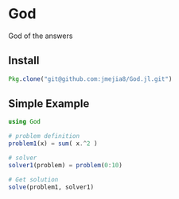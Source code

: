# God

God of the answers

## Install

```julia
Pkg.clone("git@github.com:jmejia8/God.jl.git")
```

## Simple Example
```julia
using God

# problem definition
problem1(x) = sum( x.^2 )

# solver
solver1(problem) = problem(0:10)

# Get solution
solve(problem1, solver1)
```

<!-- [![Build Status](https://travis-ci.org/jmejia8/God.jl.svg?branch=master)](https://travis-ci.org/jmejia8/God.jl) -->

<!-- [![Coverage Status](https://coveralls.io/repos/jmejia8/God.jl/badge.svg?branch=master&service=github)](https://coveralls.io/github/jmejia8/God.jl?branch=master) -->

<!-- [![codecov.io](http://codecov.io/github/jmejia8/God.jl/coverage.svg?branch=master)](http://codecov.io/github/jmejia8/God.jl?branch=master) -->

